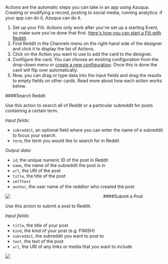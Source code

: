Actions are the automatic steps you can take in an app using Azuqua. Creating or modifying a record, posting to social media, running analytics: if your app can do it, Azuqua can do it. 

1. Set up your Flõ. Actions only work after you've set up a starting Event, so make sure you've done that first. [Here's how you can start a Flõ with Reddit]().
2. Find Reddit in the Channels menu on the right-hand side of the designer and click it to display the list of Actions.
3. Click on the Action you want to use to add the card to the designer. 
4. Configure the card. You can choose an existing configuration from the drop-down menu or [create a new configuration](). Once this is done the card will flip over automatically. 
5. Now, you can drag or type data into the input fields and drag the results to empty fields on other cards. Read more about how each action works below.


####Search Reddit 

Use this action to search all of Reddit or a particular subreddit for posts containing a certain term. 

*Input fields:*

* `subreddit`, an optional field where you can enter the name of a subreddit to focus your search. 
* `term`, the term you would like to search for in Reddit

*Output data:*

* `id`, the unique numeric ID of the post in Reddit
* `name`, the name of the subreddit the post is in 
* `url`, the URl of the post
* `title`, the title of the post
* `selftext`
* `author`, the user name of the redditor who created the post

<div>
    <div style="width: 60%; float: left; margin-right: 10px">
    	<img src="https://s3.amazonaws.com/azuqua_static/help-center/Channels/reddit/reddit-action-1.png"></img>
    </div>
    <div style="width: 30%, float: left">
    </div>
</div>

####Submit a Post

Use this action to submit a post to Reddit. 

*Input fields:*

* `title`, the title of your post
* `kind`, the kind of your post (e.g. FINISH)
* `subreddit`, the subreddit you want to post to
* `text`, the text of the post
* `url`, the URl of any links or media that you want to include

<div>
    <div style="width: 60%; float: left; margin-right: 10px">
    	<img src="https://s3.amazonaws.com/azuqua_static/help-center/Channels/reddit/reddit-action-2.png"></img>
    </div>
    <div style="width: 30%, float: left">
    </div>
</div>